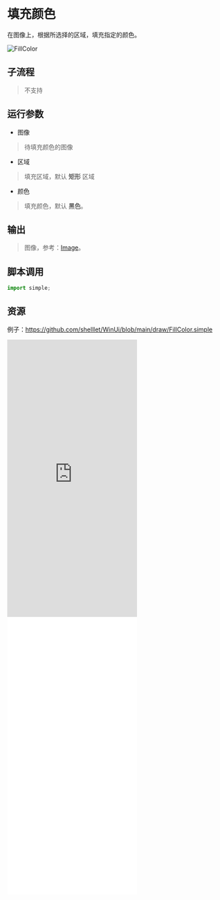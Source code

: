# 填充颜色
在图像上，根据所选择的区域，填充指定的颜色。

![FillColor](./images/02.png ':size=90%')

## 子流程
> 不支持


## 运行参数

* 图像
> 待填充颜色的图像

* 区域
> 填充区域，默认 **矩形** 区域

* 颜色
> 填充颜色，默认 **黑色**。

## 输出

> 图像，参考：[Image](./types/Image.md)。


## 脚本调用

```python
import simple;

```

## 资源

例子：https://github.com/shelllet/WinUi/blob/main/draw/FillColor.simple


<iframe type="text/html" height="640px" src="https://www.youtube.com/embed/lBzEcA2Mnis" frameborder="0"></iframe>

<iframe src="//player.bilibili.com/player.html?bvid=BV1gG411Q7UF&page=1&autoplay=0" height='640px' scrolling="no" frameborder="no" framespacing="0" allowfullscreen="true"></iframe>